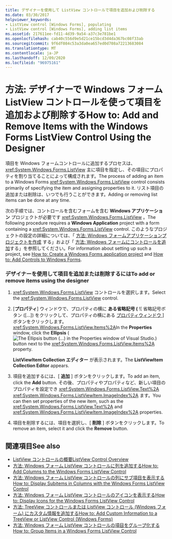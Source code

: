 ```yaml
---
title: デザイナーを使用して ListView コントロールで項目を追加および削除する
ms.date: 03/30/2017
helpviewer_keywords:
- ListView control [Windows Forms], populating
- ListView control [Windows Forms], adding list items
ms.assetid: 217611ee-fd11-4d39-9a54-a37c3e781be1
ms.openlocfilehash: cab40c556d9e5d21ce15bcd3d4da367bc08f33ab
ms.sourcegitcommit: 9f6df084c53a3da0ea657ed0d708a72213683084
ms.translationtype: MT
ms.contentlocale: ja-JP
ms.lasthandoff: 12/09/2020
ms.locfileid: "96975161"
---
```

# <a name="how-to-add-and-remove-items-with-the-windows-forms-listview-control-using-the-designer"></a><span data-ttu-id="18318-102">方法: デザイナーで Windows フォーム ListView コントロールを使って項目を追加および削除する</span><span class="sxs-lookup"><span data-stu-id="18318-102">How to: Add and Remove Items with the Windows Forms ListView Control Using the Designer</span></span>

<span data-ttu-id="18318-103">項目を Windows フォームコントロールに追加するプロセスは、 <xref:System.Windows.Forms.ListView> 主に項目を指定し、その項目にプロパティを割り当てることによって構成されます。</span><span class="sxs-lookup"><span data-stu-id="18318-103">The process of adding an item to a Windows Forms <xref:System.Windows.Forms.ListView> control consists primarily of specifying the item and assigning properties to it.</span></span> <span data-ttu-id="18318-104">リスト項目の追加または削除は、いつでも行うことができます。</span><span class="sxs-lookup"><span data-stu-id="18318-104">Adding or removing list items can be done at any time.</span></span>

<span data-ttu-id="18318-105">次の手順では、コントロールを含むフォームを含む **Windows アプリケーション** プロジェクトが必要です <xref:System.Windows.Forms.ListView> 。</span><span class="sxs-lookup"><span data-stu-id="18318-105">The following procedure requires a **Windows Application** project with a form containing a <xref:System.Windows.Forms.ListView> control.</span></span> <span data-ttu-id="18318-106">このようなプロジェクトの設定の詳細については、「 [方法: Windows フォームアプリケーションプロジェクトを作成](/visualstudio/ide/step-1-create-a-windows-forms-application-project) する」および「 [方法: Windows フォームにコントロールを追加](how-to-add-controls-to-windows-forms.md)する」を参照してください。</span><span class="sxs-lookup"><span data-stu-id="18318-106">For information about setting up such a project, see [How to: Create a Windows Forms application project](/visualstudio/ide/step-1-create-a-windows-forms-application-project) and [How to: Add Controls to Windows Forms](how-to-add-controls-to-windows-forms.md).</span></span>

### <a name="to-add-or-remove-items-using-the-designer"></a><span data-ttu-id="18318-107">デザイナーを使用して項目を追加または削除するには</span><span class="sxs-lookup"><span data-stu-id="18318-107">To add or remove items using the designer</span></span>

1. <span data-ttu-id="18318-108"><xref:System.Windows.Forms.ListView> コントロールを選択します。</span><span class="sxs-lookup"><span data-stu-id="18318-108">Select the <xref:System.Windows.Forms.ListView> control.</span></span>

2. <span data-ttu-id="18318-109">[**プロパティ**] ウィンドウで、プロパティの横に **ある省略記号 (** ![ 省略記号ボタン ([...]) をクリックして、プロパティの横にある [プロパティウィンドウ ](./media/visual-studio-ellipsis-button.png) ] ボタンをクリックします。 <xref:System.Windows.Forms.ListView.Items%2A></span><span class="sxs-lookup"><span data-stu-id="18318-109">In the **Properties** window, click the **Ellipsis** (![The Ellipsis button (...) in the Properties window of Visual Studio.](./media/visual-studio-ellipsis-button.png)) button next to the <xref:System.Windows.Forms.ListView.Items%2A> property.</span></span>

     <span data-ttu-id="18318-110">**ListViewItem Collection エディター** が表示されます。</span><span class="sxs-lookup"><span data-stu-id="18318-110">The **ListViewItem Collection Editor** appears.</span></span>

3. <span data-ttu-id="18318-111">項目を追加するには、[ **追加** ] ボタンをクリックします。</span><span class="sxs-lookup"><span data-stu-id="18318-111">To add an item, click the **Add** button.</span></span> <span data-ttu-id="18318-112">その後、プロパティやプロパティなど、新しい項目のプロパティを設定でき <xref:System.Windows.Forms.ListView.Text%2A> <xref:System.Windows.Forms.ListViewItem.ImageIndex%2A> ます。</span><span class="sxs-lookup"><span data-stu-id="18318-112">You can then set properties of the new item, such as the <xref:System.Windows.Forms.ListView.Text%2A> and <xref:System.Windows.Forms.ListViewItem.ImageIndex%2A> properties.</span></span>

4. <span data-ttu-id="18318-113">項目を削除するには、項目を選択し、[ **削除** ] ボタンをクリックします。</span><span class="sxs-lookup"><span data-stu-id="18318-113">To remove an item, select it and click the **Remove** button.</span></span>

## <a name="see-also"></a><span data-ttu-id="18318-114">関連項目</span><span class="sxs-lookup"><span data-stu-id="18318-114">See also</span></span>

- [<span data-ttu-id="18318-115">ListView コントロールの概要</span><span class="sxs-lookup"><span data-stu-id="18318-115">ListView Control Overview</span></span>](listview-control-overview-windows-forms.md)
- [<span data-ttu-id="18318-116">方法: Windows フォーム ListView コントロールに列を追加する</span><span class="sxs-lookup"><span data-stu-id="18318-116">How to: Add Columns to the Windows Forms ListView Control</span></span>](how-to-add-columns-to-the-windows-forms-listview-control.md)
- [<span data-ttu-id="18318-117">方法: Windows フォーム ListView コントロールの列にサブ項目を表示する</span><span class="sxs-lookup"><span data-stu-id="18318-117">How to: Display Subitems in Columns with the Windows Forms ListView Control</span></span>](how-to-display-subitems-in-columns-with-the-windows-forms-listview-control.md)
- [<span data-ttu-id="18318-118">方法: Windows フォーム ListView コントロールのアイコンを表示する</span><span class="sxs-lookup"><span data-stu-id="18318-118">How to: Display Icons for the Windows Forms ListView Control</span></span>](how-to-display-icons-for-the-windows-forms-listview-control.md)
- [<span data-ttu-id="18318-119">方法: TreeView コントロールまたは ListView コントロール (Windows フォーム) にカスタム情報を追加する</span><span class="sxs-lookup"><span data-stu-id="18318-119">How to: Add Custom Information to a TreeView or ListView Control (Windows Forms)</span></span>](add-custom-information-to-a-treeview-or-listview-control-wf.md)
- [<span data-ttu-id="18318-120">方法: Windows フォーム ListView コントロールの項目をグループ化する</span><span class="sxs-lookup"><span data-stu-id="18318-120">How to: Group Items in a Windows Forms ListView Control</span></span>](how-to-group-items-in-a-windows-forms-listview-control.md)

